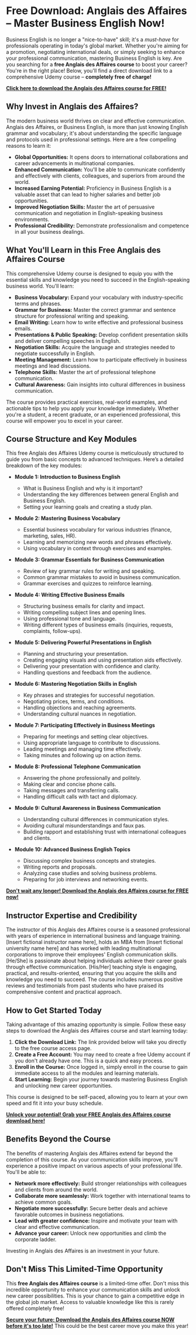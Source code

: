 # Free Download: Anglais des Affaires – Master Business English Now!

Business English is no longer a "nice-to-have" skill; it's a *must-have* for professionals operating in today's global market. Whether you're aiming for a promotion, negotiating international deals, or simply seeking to enhance your professional communication, mastering Business English is key. Are you searching for a **free Anglais des Affaires course** to boost your career? You're in the right place! Below, you'll find a direct download link to a comprehensive Udemy course – **completely free of charge!**

[**Click here to download the Anglais des Affaires course for FREE!**](https://udemywork.com/anglais-des-affaires)

## Why Invest in Anglais des Affaires?

The modern business world thrives on clear and effective communication. Anglais des Affaires, or Business English, is more than just knowing English grammar and vocabulary; it's about understanding the specific language and protocols used in professional settings. Here are a few compelling reasons to learn it:

*   **Global Opportunities:** It opens doors to international collaborations and career advancements in multinational companies.
*   **Enhanced Communication:** You'll be able to communicate confidently and effectively with clients, colleagues, and superiors from around the world.
*   **Increased Earning Potential:** Proficiency in Business English is a valuable asset that can lead to higher salaries and better job opportunities.
*   **Improved Negotiation Skills:** Master the art of persuasive communication and negotiation in English-speaking business environments.
*   **Professional Credibility:** Demonstrate professionalism and competence in all your business dealings.

## What You'll Learn in this Free Anglais des Affaires Course

This comprehensive Udemy course is designed to equip you with the essential skills and knowledge you need to succeed in the English-speaking business world. You'll learn:

*   **Business Vocabulary:** Expand your vocabulary with industry-specific terms and phrases.
*   **Grammar for Business:** Master the correct grammar and sentence structure for professional writing and speaking.
*   **Email Writing:** Learn how to write effective and professional business emails.
*   **Presentations & Public Speaking:** Develop confident presentation skills and deliver compelling speeches in English.
*   **Negotiation Skills:** Acquire the language and strategies needed to negotiate successfully in English.
*   **Meeting Management:** Learn how to participate effectively in business meetings and lead discussions.
*   **Telephone Skills:** Master the art of professional telephone communication.
*   **Cultural Awareness:** Gain insights into cultural differences in business communication.

The course provides practical exercises, real-world examples, and actionable tips to help you apply your knowledge immediately. Whether you're a student, a recent graduate, or an experienced professional, this course will empower you to excel in your career.

## Course Structure and Key Modules

This free Anglais des Affaires Udemy course is meticulously structured to guide you from basic concepts to advanced techniques. Here’s a detailed breakdown of the key modules:

*   **Module 1: Introduction to Business English**

    *   What is Business English and why is it important?
    *   Understanding the key differences between general English and Business English.
    *   Setting your learning goals and creating a study plan.
*   **Module 2: Mastering Business Vocabulary**

    *   Essential business vocabulary for various industries (finance, marketing, sales, HR).
    *   Learning and memorizing new words and phrases effectively.
    *   Using vocabulary in context through exercises and examples.
*   **Module 3: Grammar Essentials for Business Communication**

    *   Review of key grammar rules for writing and speaking.
    *   Common grammar mistakes to avoid in business communication.
    *   Grammar exercises and quizzes to reinforce learning.
*   **Module 4: Writing Effective Business Emails**

    *   Structuring business emails for clarity and impact.
    *   Writing compelling subject lines and opening lines.
    *   Using professional tone and language.
    *   Writing different types of business emails (inquiries, requests, complaints, follow-ups).
*   **Module 5: Delivering Powerful Presentations in English**

    *   Planning and structuring your presentation.
    *   Creating engaging visuals and using presentation aids effectively.
    *   Delivering your presentation with confidence and clarity.
    *   Handling questions and feedback from the audience.
*   **Module 6: Mastering Negotiation Skills in English**

    *   Key phrases and strategies for successful negotiation.
    *   Negotiating prices, terms, and conditions.
    *   Handling objections and reaching agreements.
    *   Understanding cultural nuances in negotiation.
*   **Module 7: Participating Effectively in Business Meetings**

    *   Preparing for meetings and setting clear objectives.
    *   Using appropriate language to contribute to discussions.
    *   Leading meetings and managing time effectively.
    *   Taking minutes and following up on action items.
*   **Module 8: Professional Telephone Communication**

    *   Answering the phone professionally and politely.
    *   Making clear and concise phone calls.
    *   Taking messages and transferring calls.
    *   Handling difficult calls with tact and diplomacy.
*   **Module 9: Cultural Awareness in Business Communication**

    *   Understanding cultural differences in communication styles.
    *   Avoiding cultural misunderstandings and faux pas.
    *   Building rapport and establishing trust with international colleagues and clients.
*   **Module 10: Advanced Business English Topics**

    *   Discussing complex business concepts and strategies.
    *   Writing reports and proposals.
    *   Analyzing case studies and solving business problems.
    *   Preparing for job interviews and networking events.

[**Don't wait any longer! Download the Anglais des Affaires course for FREE now!**](https://udemywork.com/anglais-des-affaires)

## Instructor Expertise and Credibility

The instructor of this Anglais des Affaires course is a seasoned professional with years of experience in international business and language training. [Insert fictional instructor name here], holds an MBA from [Insert fictional university name here] and has worked with leading multinational corporations to improve their employees' English communication skills. [He/She] is passionate about helping individuals achieve their career goals through effective communication. [His/Her] teaching style is engaging, practical, and results-oriented, ensuring that you acquire the skills and knowledge you need to succeed. The course includes numerous positive reviews and testimonials from past students who have praised its comprehensive content and practical approach.

## How to Get Started Today

Taking advantage of this amazing opportunity is simple. Follow these easy steps to download the Anglais des Affaires course and start learning today:

1.  **Click the Download Link:** The link provided below will take you directly to the free course access page.
2.  **Create a Free Account:** You may need to create a free Udemy account if you don't already have one. This is a quick and easy process.
3.  **Enroll in the Course:** Once logged in, simply enroll in the course to gain immediate access to all the modules and learning materials.
4.  **Start Learning:** Begin your journey towards mastering Business English and unlocking new career opportunities.

This course is designed to be self-paced, allowing you to learn at your own speed and fit it into your busy schedule.

[**Unlock your potential! Grab your FREE Anglais des Affaires course download here!**](https://udemywork.com/anglais-des-affaires)

## Benefits Beyond the Course

The benefits of mastering Anglais des Affaires extend far beyond the completion of this course. As your communication skills improve, you'll experience a positive impact on various aspects of your professional life. You'll be able to:

*   **Network more effectively:** Build stronger relationships with colleagues and clients from around the world.
*   **Collaborate more seamlessly:** Work together with international teams to achieve common goals.
*   **Negotiate more successfully:** Secure better deals and achieve favorable outcomes in business negotiations.
*   **Lead with greater confidence:** Inspire and motivate your team with clear and effective communication.
*   **Advance your career:** Unlock new opportunities and climb the corporate ladder.

Investing in Anglais des Affaires is an investment in your future.

## Don't Miss This Limited-Time Opportunity

This **free Anglais des Affaires course** is a limited-time offer. Don't miss this incredible opportunity to enhance your communication skills and unlock new career possibilities. This is your chance to gain a competitive edge in the global job market. Access to valuable knowledge like this is rarely offered completely free!

[**Secure your future: Download the Anglais des Affaires course NOW before it's too late!**](https://udemywork.com/anglais-des-affaires) This could be the best career move you make this year!
